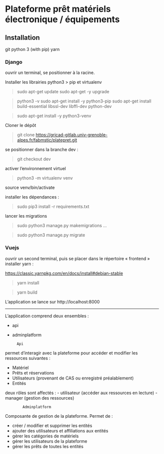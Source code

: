 # Plateforme prêt matériels électronique / équipements

## Installation

git
python 3 (with pip)
yarn

### Django
ouvrir un terminal,
se positionner à la racine. 

Installer les librairies python3 > pip et virtualenv

> sudo apt-get update
> sudo apt-get -y upgrade

> python3 -v
> sudo apt-get install -y 
> python3-pip
> sudo apt-get install 
> build-essential libssl-dev 
> libffi-dev python-dev

> sudo apt-get install -y python3-venv

Cloner le dépôt
> git clone https://gricad-gitlab.univ-grenoble-alpes.fr/fabmstic/platepret.git

se positionner dans la branche dev :

> git checkout dev

activer l’environnement virtuel

> python3 -m virtualenv venv

source venv/bin/activate

installer les dépendances :

> sudo pip3 install -r requirements.txt

lancer les migrations

> sudo python3 manage.py makemigrations
…

> sudo python3 manage.py migrate


### Vuejs

ouvrir un second terminal, puis se placer dans le répertoire « frontend »
installer yarn :

https://classic.yarnpkg.com/en/docs/install#debian-stable

> yarn install

> yarn build

L’application se lance sur http://localhost:8000

_____


L’application comprend deux ensembles :

- api
- adminplatform

        Api
      
permet d’interagir avec la plateforme pour accéder et modifier les ressources suivantes :

- Matériel
- Prêts et réservations
- Utilisateurs (provenant de CAS ou enregistré préalablement)
- Entités

deux rôles sont affectés :
				- utilisateur (accéder aux ressources en lecture)
				- manager (gestion des ressources)
  

            Adminplatform

Composante de gestion de la plateforme. Permet de :
- créer / modifier et supprimer les entités
- ajouter des utilisateurs et affiliations aux entités
- gérer les catégories de matériels
- gérer les utilisateurs de la plateforme
- gérer les prêts de toutes les entités